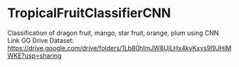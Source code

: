 # TropicalFruitClassifierCNN
Classification of dragon fruit, mango, star fruit, orange, plum using CNN
Link GG Drive Dataset: https://drive.google.com/drive/folders/1Lb80hImJW8UjLHx4kvKxys9l9JHiMWKE?usp=sharing
